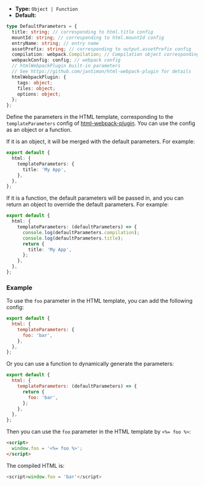 - **Type:** `Object | Function`
- **Default:**

```ts
type DefaultParameters = {
  title: string; // corresponding to html.title config
  mountId: string; // corresponding to html.mountId config
  entryName: string; // entry name
  assetPrefix: string; // corresponding to output.assetPrefix config
  compilation: webpack.Compilation; // Compilation object corresponding to webpack
  webpackConfig: config; // webpack config
  // htmlWebpackPlugin built-in parameters
  // See https://github.com/jantimon/html-webpack-plugin for details
  htmlWebpackPlugin: {
    tags: object;
    files: object;
    options: object;
  };
};
```

Define the parameters in the HTML template, corresponding to the `templateParameters` config of [html-webpack-plugin](https://github.com/jantimon/html-webpack-plugin). You can use the config as an object or a function.

If it is an object, it will be merged with the default parameters. For example:

```ts
export default {
  html: {
    templateParameters: {
      title: 'My App',
    },
  },
};
```

If it is a function, the default parameters will be passed in, and you can return an object to override the default parameters. For example:

```ts
export default {
  html: {
    templateParameters: (defaultParameters) => {
      console.log(defaultParameters.compilation);
      console.log(defaultParameters.title);
      return {
        title: 'My App',
      };
    },
  },
};
```

### Example

To use the `foo` parameter in the HTML template, you can add the following config:

```js
export default {
  html: {
    templateParameters: {
      foo: 'bar',
    },
  },
};
```

Or you can use a function to dynamically generate the parameters:

```js
export default {
  html: {
    templateParameters: (defaultParameters) => {
      return {
        foo: 'bar',
      };
    },
  },
};
```

Then you can use the `foo` parameter in the HTML template by `<%= foo %>`:

```html
<script>
  window.foo = '<%= foo %>';
</script>
```

The compiled HTML is:

```js
<script>window.foo = 'bar'</script>
```
